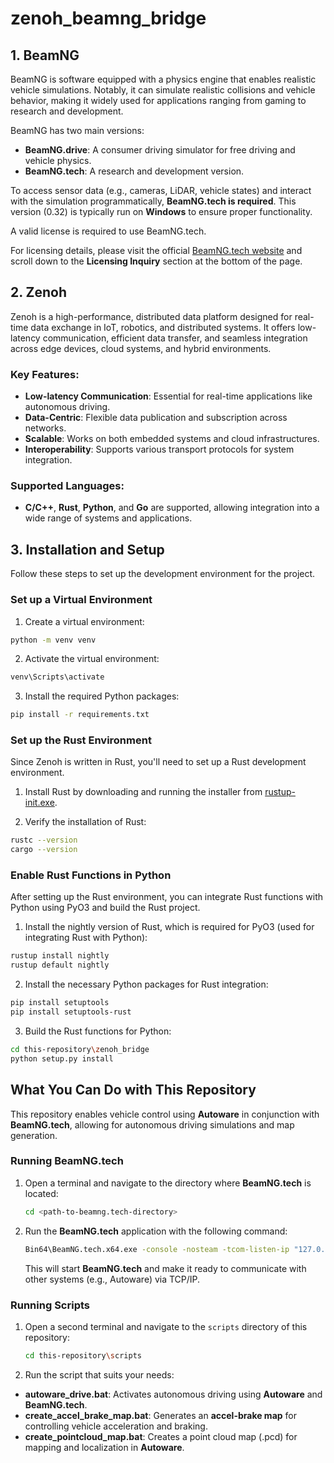 # zenoh_beamng_bridge
## 1. BeamNG  
BeamNG is software equipped with a physics engine that enables realistic vehicle simulations. Notably, it can simulate realistic collisions and vehicle behavior, making it widely used for applications ranging from gaming to research and development.

BeamNG has two main versions:

- **BeamNG.drive**: A consumer driving simulator for free driving and vehicle physics.
- **BeamNG.tech**: A research and development version.

To access sensor data (e.g., cameras, LiDAR, vehicle states) and interact with the simulation programmatically, **BeamNG.tech is required**.
This version (0.32) is typically run on **Windows** to ensure proper functionality.

A valid license is required to use BeamNG.tech.

For licensing details, please visit the official [BeamNG.tech website](https://www.beamng.tech) and scroll down to the **Licensing Inquiry** section at the bottom of the page.

## 2. Zenoh
Zenoh is a high-performance, distributed data platform designed for real-time data exchange in IoT, robotics, and distributed systems. It offers low-latency communication, efficient data transfer, and seamless integration across edge devices, cloud systems, and hybrid environments.

### Key Features:
- **Low-latency Communication**: Essential for real-time applications like autonomous driving.
- **Data-Centric**: Flexible data publication and subscription across networks.
- **Scalable**: Works on both embedded systems and cloud infrastructures.
- **Interoperability**: Supports various transport protocols for system integration.

### Supported Languages:
- **C/C++**, **Rust**, **Python**, and **Go** are supported, allowing integration into a wide range of systems and applications.

## 3. Installation and Setup
Follow these steps to set up the development environment for the project.

### Set up a Virtual Environment
1. Create a virtual environment:
```bash
python -m venv venv
```

2. Activate the virtual environment:
```bash
venv\Scripts\activate
```

3. Install the required Python packages:
```bash
pip install -r requirements.txt
```

### Set up the Rust Environment
Since Zenoh is written in Rust, you'll need to set up a Rust development environment.

1. Install Rust by downloading and running the installer from [rustup-init.exe](https://win.rustup.rs/).

2. Verify the installation of Rust:
```bash
rustc --version
cargo --version
```

### Enable Rust Functions in Python
After setting up the Rust environment, you can integrate Rust functions with Python using PyO3 and build the Rust project.

1. Install the nightly version of Rust, which is required for PyO3 (used for integrating Rust with Python):
```bash
rustup install nightly
rustup default nightly
```

2. Install the necessary Python packages for Rust integration:
```bash
pip install setuptools
pip install setuptools-rust
```

3. Build the Rust functions for Python:
```bash
cd this-repository\zenoh_bridge
python setup.py install
```

## What You Can Do with This Repository

This repository enables vehicle control using **Autoware** in conjunction with **BeamNG.tech**, allowing for autonomous driving simulations and map generation.

### Running BeamNG.tech
1. Open a terminal and navigate to the directory where **BeamNG.tech** is located:
   ```bash
   cd <path-to-beamng.tech-directory>
   ```

2. Run the **BeamNG.tech** application with the following command:
   ```bash
   Bin64\BeamNG.tech.x64.exe -console -nosteam -tcom-listen-ip "127.0.0.1" -lua "extensions.load('tech/techCore');tech_techCore.openServer(64256)"
   ```
   This will start **BeamNG.tech** and make it ready to communicate with other systems (e.g., Autoware) via TCP/IP.

### Running Scripts
1. Open a second terminal and navigate to the `scripts` directory of this repository:
   ```bash
   cd this-repository\scripts
   ```

2. Run the script that suits your needs:

- **autoware_drive.bat**: Activates autonomous driving using **Autoware** and **BeamNG.tech**.
- **create_accel_brake_map.bat**: Generates an **accel-brake map** for controlling vehicle acceleration and braking.
- **create_pointcloud_map.bat**: Creates a point cloud map (.pcd) for mapping and localization in **Autoware**.
